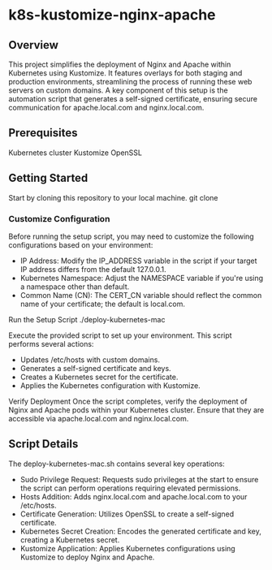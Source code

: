 # k8s-kustomize-nginx-apache
## Overview
This project simplifies the deployment of Nginx and Apache within Kubernetes using Kustomize. It features overlays for both staging and production environments, streamlining the process of running these web servers on custom domains. A key component of this setup is the automation script that generates a self-signed certificate, ensuring secure communication for apache.local.com and nginx.local.com.

## Prerequisites
Kubernetes cluster
Kustomize
OpenSSL

## Getting Started

Start by cloning this repository to your local machine.
git clone <repository-url>

### Customize Configuration

Before running the setup script, you may need to customize the following configurations based on your environment:

- IP Address: Modify the IP_ADDRESS variable in the script if your target IP address differs from the default 127.0.0.1.
- Kubernetes Namespace: Adjust the NAMESPACE variable if you're using a namespace other than default.
- Common Name (CN): The CERT_CN variable should reflect the common name of your certificate; the default is local.com.

Run the Setup Script
./deploy-kubernetes-mac

Execute the provided script to set up your environment. This script performs several actions:
- Updates /etc/hosts with custom domains.
- Generates a self-signed certificate and keys.
- Creates a Kubernetes secret for the certificate.
- Applies the Kubernetes configuration with Kustomize.

Verify Deployment
Once the script completes, verify the deployment of Nginx and Apache pods within your Kubernetes cluster. Ensure that they are accessible via apache.local.com and nginx.local.com.

## Script Details
The deploy-kubernetes-mac.sh contains several key operations:

- Sudo Privilege Request: Requests sudo privileges at the start to ensure the script can perform operations requiring elevated permissions.
- Hosts Addition: Adds nginx.local.com and apache.local.com to your /etc/hosts.
- Certificate Generation: Utilizes OpenSSL to create a self-signed certificate.
- Kubernetes Secret Creation: Encodes the generated certificate and key, creating a Kubernetes secret.
- Kustomize Application: Applies Kubernetes configurations using Kustomize to deploy Nginx and Apache.
